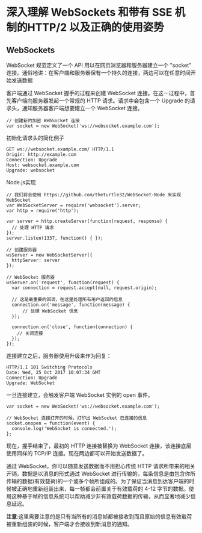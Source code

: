 # 深入理解 WebSockets 和带有 SSE 机制的HTTP/2 以及正确的使用姿势

## WebSockets
WebSocket 规范定义了一个 API 用以在网页浏览器和服务器建立一个 "socket" 连接。通俗地讲：在客户端和服务器保有一个持久的连接，两边可以在任意时间开始发送数据  

客户端通过 WebSocket 握手的过程来创建 WebSocket 连接。在这一过程中，首先客户端向服务器发起一个常规的 HTTP 请求。请求中会包含一个 Upgrade 的请求头，通知服务器客户端想要建立一个 WebSocket 连接。   
```
// 创建新的加密 WebSocket 连接
var socket = new WebSocket('ws://websocket.example.com');
```
初始化请求头的简化例子  
```
GET ws://websocket.example.com/ HTTP/1.1
Origin: http://example.com
Connection: Upgrade
Host: websocket.example.com
Upgrade: websocket
```

Node.js实现
```
// 我们将会使用 https://github.com/theturtle32/WebSocket-Node 来实现 WebSocket
var WebSocketServer = require('websocket').server;
var http = require('http');

var server = http.createServer(function(request, response) {
  // 处理 HTTP 请求
});
server.listen(1337, function() { });

// 创建服务器
wsServer = new WebSocketServer({
  httpServer: server
});

// WebSocket 服务器
wsServer.on('request', function(request) {
  var connection = request.accept(null, request.origin);

  // 这是最重要的回调，在这里处理所有用户返回的信息
  connection.on('message', function(message) {
      // 处理 WebSocket 信息
  });

  connection.on('close', function(connection) {
    // 关闭连接
  });
});
```
连接建立之后，服务器使用升级来作为回复：
```
HTTP/1.1 101 Switching Protocols
Date: Wed, 25 Oct 2017 10:07:34 GMT
Connection: Upgrade
Upgrade: WebSocket
```
一旦连接建立，会触发客户端 WebSocket 实例的 open 事件。
```
var socket = new WebSocket('ws://websocket.example.com');

// WebSocket 连接打开的时候，打印出 WebSocket 已连接的信息
socket.onopen = function(event) {
  console.log('WebSocket is connected.');
};
```
现在，握手结束了，最初的 HTTP 连接被替换为 WebSocket 连接，该连接底层使用同样的 TCP/IP 连接。现在两边都可以开始发送数据了。

通过 WebSocket，你可以随意发送数据而不用担心传统 HTTP 请求所带来的相关开销。数据是以消息的形式通过 WebSocket 进行传输的，每条信息是由包含你所传输的数据(有效载荷)的一个或多个帧所组成的。为了保证当消息到达客户端的时候被正确地重新组装出来，每一帧都会前置关于有效载荷的 4-12 字节的数据。使用这种基于帧的信息系统可以帮助减少非有效载荷数据的传输，从而显著地减少信息延迟。

**注意**:这里需要注意的是只有当所有的消息帧都被接收到而且原始的信息有效载荷被重新组装的时候，客户端才会接收到新消息的通知。